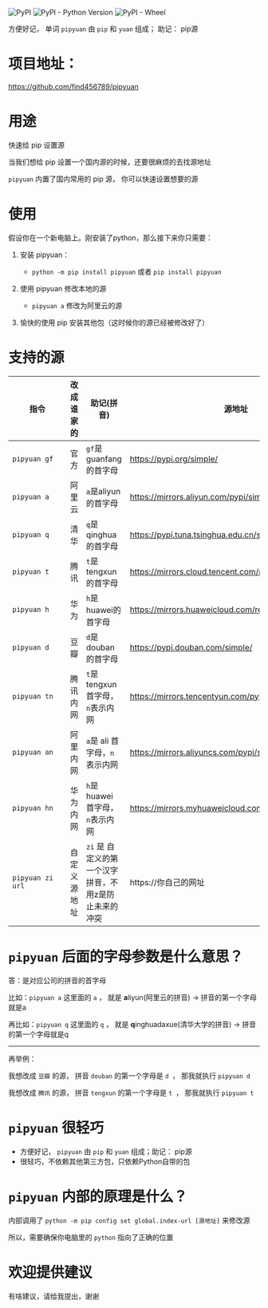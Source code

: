 
![PyPI](https://img.shields.io/pypi/v/pipyuan)
![PyPI - Python Version](https://img.shields.io/pypi/pyversions/pipyuan)
![PyPI - Wheel](https://img.shields.io/pypi/wheel/pipyuan)


方便好记， 单词 `pipyuan` 由 `pip` 和 `yuan` 组成； 助记： pip源

# 项目地址：
https://github.com/find456789/pipyuan

# 用途

快速给 pip 设置源

当我们想给 pip 设置一个国内源的时候，还要很麻烦的去找源地址

`pipyuan` 内置了国内常用的 pip 源， 你可以快速设置想要的源

# 使用

假设你在一个新电脑上。刚安装了python，那么接下来你只需要：

1. 安装 pipyuan：
   - `python -m pip install pipyuan` 或者 `pip install pipyuan `
2. 使用 pipyuan 修改本地的源
   - `pipyuan a`  修改为阿里云的源
   
3. 愉快的使用 pip 安装其他包（这时候你的源已经被修改好了）



# 支持的源

| 指令<div style="width:100px">                 | 改成谁家的      | 助记(拼音)                             | 源地址                                                       | 
|--------------------|----------|--------------------------------|------------------------| 
 | `pipyuan gf`       | 官方       | `gf`是guanfang的首字母          | https://pypi.org/simple/                                  | 
| `pipyuan a`        | 阿里云      | `a`是aliyun的首字母                 | https://mirrors.aliyun.com/pypi/simple/                   | 
| `pipyuan q`        | 清华       | `q`是qinghua的首字母                | https://pypi.tuna.tsinghua.edu.cn/simple                  | 
| `pipyuan t`        | 腾讯       | `t`是tengxun的首字母                | https://mirrors.cloud.tencent.com/pypi/simple             | 
| `pipyuan h`        | 华为       | `h`是huawei的首字母                 | https://mirrors.huaweicloud.com/repository/pypi/simple/   | 
| `pipyuan d`        | 豆瓣       | `d`是douban的首字母                 | https://pypi.douban.com/simple/                           | 
| `pipyuan tn`       | 腾讯内网     | `t`是 tengxun 首字母，`n`表示内网       | https://mirrors.tencentyun.com/pypi/simple                | 
| `pipyuan an`       | 阿里内网     | `a`是 ali 首字母，`n`表示内网           | https://mirrors.aliyuncs.com/pypi/simple/                 | 
| `pipyuan hn`       | 华为内网     | `h`是 huawei 首字母，`n`表示内网        | https://mirrors.myhuaweicloud.com/pypi/web/simple         | 
| `pipyuan zi url`   | 自定义源地址   | `zi` 是 自定义的第一个汉字拼音，不用z是防止未来的冲突 | https://你自己的网址                                      | 


# `pipyuan` 后面的字母参数是什么意思？

答：是对应公司的拼音的首字母

比如：`pipyuan a`
这里面的 `a` ， 就是 **a**liyun(阿里云的拼音) ->  拼音的第一个字母就是a

再比如：`pipyuan q`
这里面的 `q` ， 就是 **q**inghuadaxue(清华大学的拼音) -> 拼音的第一个字母就是q

----

再举例：

我想改成 `豆瓣` 的源， 拼音 `douban` 的第一个字母是 `d `， 那我就执行 `pipyuan d`

我想改成 `腾讯` 的源， 拼音 `tengxun` 的第一个字母是 `t `， 那我就执行 `pipyuan t`




# `pipyuan` 很轻巧

- 方便好记， `pipyuan` 由 `pip` 和 `yuan` 组成；助记： pip源
- 很轻巧，不依赖其他第三方包，只依赖Python自带的包

# `pipyuan` 内部的原理是什么？

内部调用了 `python -m pip config set global.index-url [源地址]` 来修改源

所以，需要确保你电脑里的 `python` 指向了正确的位置

[comment]: <> (# `pipyuan` 高级命令)

[comment]: <> (待添加。。。 )


# 欢迎提供建议

有啥建议，请给我提出，谢谢


[comment]: <> (打包 https://packaging.python.org/tutorials/packaging-projects/)

[comment]: <> (# pip config set global.index-url https://pypi.tuna.tsinghua.edu.cn/simple)
[comment]: <> (# python -m pip config set global.index-url https://pypi.tuna.tsinghua.edu.cn/simple)

[comment]: <> (# pip config get global.index-url)

[comment]: <> (# 待添加的功能 )

[comment]: <> ([ ] 目前是直接替换为某个源，未来支持 在原基础上 新增源（有时候想同时用多个源）)

[comment]: <> (   pipyuan jia a, 在原基础上，增加 阿里云)

[comment]: <> (   pipyuan jiazi 在源基础上，增加 自定义的源)

[comment]: <> (   pipyuan a 把现有的所有的，替换为 阿里云的)

